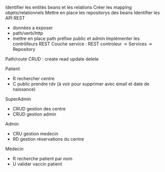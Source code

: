 Identifier les entités beans et les relations
Créer les mapping objets/relationnels
Mettre en place les repositorys des beans
Identifier les API REST
- données a exposer
- path/verb/http
- mettre en place path préfixe public et admin
Implémenter les contrôlleurs REST
Couche service : REST controleur -> Services -> Repository


Path/route
CRUD : create read update delete

Patient
- R rechercher centre
- C public prendre rdv (à voir pour supprimer avec email et date de naissance)

SuperAdmin
- CRUD gestion des centre
- CRUD gestion admin

Admin
- CRU gestion medecin
- RD gestion réservations du centre

Médecin
- R recherche patient par nom
- U valider vaccin patient



